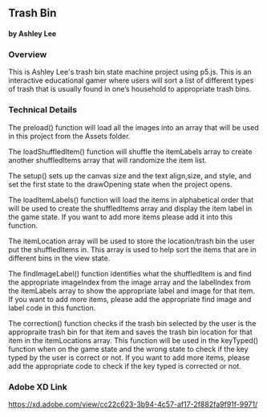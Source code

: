 ## Trash Bin
#### by Ashley Lee



### Overview
This is Ashley Lee's trash bin state machine project using p5.js. This is an interactive educational gamer where users will sort a list of different types of trash that is usually found in one’s household to appropriate trash bins. 


### Technical Details
The preload() function will load all the images into an array that will be used in this project from the Assets folder. 

The loadShuffledItem() function will shuffle the itemLabels array to create another shuffledItems array that will randomize the item list.
 
The setup() sets up the canvas size and the text align,size, and style, and set the first state to the drawOpening state when the project opens. 

The loadItemLabels() function will load the items in alphabetical order that will be used to create the shuffledItems array and display the item label in the game state. If you want to add more items please add it into this function. 

The itemLocation array will be used to store the location/trash bin the user put the shuffledItems in. This array is used to help sort the items that are in different bins in the view state. 

The findImageLabel() function identifies what the shuffledItem is and find the appropriate imageIndex from the image array and the labelIndex from the itemLabels array to show the appropriate label and image for that item. If you want to add more items, please add the appropriate find image and label code in this function. 

The correction() function checks if the trash bin selected by the user is the appropraite trash bin for that item and saves the trash bin location for that item in the itemLocations array. This function will be used in the keyTyped() function when on the game state and the wrong state to check if the key typed by the user is correct or not. If you want to add more items, please add the appropriate code to check if the key typed is corrected or not. 

### Adobe XD Link

https://xd.adobe.com/view/cc22c623-3b94-4c57-af17-2f882fa9f91f-9971/
